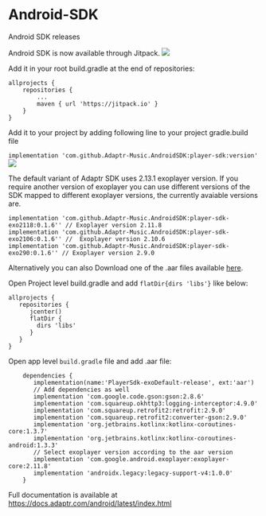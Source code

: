 # Android-SDK
Android SDK releases

Android SDK is now available through Jitpack. [![](https://jitpack.io/v/adaptr-music/AndroidSDK.svg)](https://jitpack.io/#adaptr-music/AndroidSDK)

Add it in your root build.gradle at the end of repositories:

	allprojects {
		repositories {
			...
			maven { url 'https://jitpack.io' }
		}
	}

Add it to your project by adding following line to your project gradle.build file

```implementation 'com.github.Adaptr-Music.AndroidSDK:player-sdk:version'``` [![](https://jitpack.io/v/adaptr-music/AndroidSDK.svg)](https://jitpack.io/#adaptr-music/AndroidSDK)

The default variant of Adaptr SDK uses 2.13.1 exoplayer version. If you require another version of exoplayer you can use different versions of the SDK mapped to different exoplayer versions, the currently avaiable versions are. 
```
implementation 'com.github.Adaptr-Music.AndroidSDK:player-sdk-exo2118:0.1.6'' // Exoplayer version 2.11.8
implementation 'com.github.Adaptr-Music.AndroidSDK:player-sdk-exo2106:0.1.6'' //  Exoplayer version 2.10.6 
implementation 'com.github.Adaptr-Music.AndroidSDK:player-sdk-exo290:0.1.6'' // Exoplayer version 2.9.0
```


Alternatively you can also Download one of the .aar files available [here](https://github.com/Adaptr-Music/Android-SDK/releases).

Open Project level build.gradle and add `flatDir{dirs 'libs'}` like below:

```
allprojects {
   repositories {
      jcenter()
      flatDir {
        dirs 'libs'
      }
   }
}
```

Open app level `build.gradle` file and add .aar file:

```
    dependencies {
       implementation(name:'PlayerSdk-exoDefault-release', ext:'aar')
       // Add dependencies as well
       implementation 'com.google.code.gson:gson:2.8.6'
       implementation 'com.squareup.okhttp3:logging-interceptor:4.9.0'
       implementation 'com.squareup.retrofit2:retrofit:2.9.0'
       implementation 'com.squareup.retrofit2:converter-gson:2.9.0'
       implementation 'org.jetbrains.kotlinx:kotlinx-coroutines-core:1.3.7'
       implementation 'org.jetbrains.kotlinx:kotlinx-coroutines-android:1.3.3'
       // Select exoplayer version according to the aar version
       implementation 'com.google.android.exoplayer:exoplayer-core:2.11.8'
       implementation 'androidx.legacy:legacy-support-v4:1.0.0'
    }
```

Full documentation is available at https://docs.adaptr.com/android/latest/index.html
